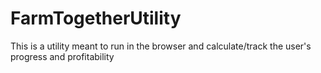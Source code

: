 # FarmTogetherUtility
This is a utility meant to run in the browser and calculate/track the user's progress and profitability
